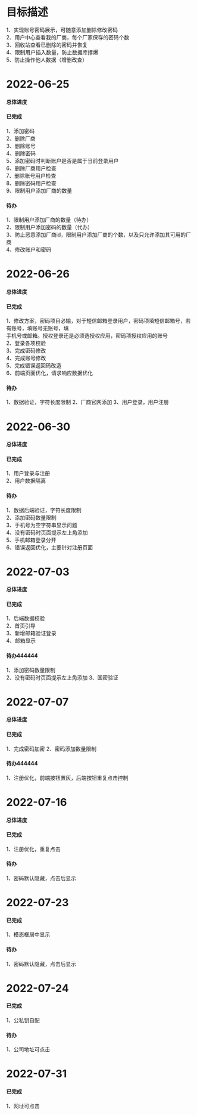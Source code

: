 # 目标描述
1、实现账号密码展示，可随意添加删除修改密码  
2、用户中心查看我的厂商，每个厂家保存的密码个数  
3、回收站查看已删除的密码并恢复  
4、限制用户插入数量，防止数据库撑爆  
5、防止操作他人数据（增删改查）


# 2022-06-25
#### 总体进度

#### 已完成
1、添加密码  
2、删除厂商  
3、删除账号  
4、删除密码  
5、添加密码时判断账户是否是属于当前登录用户  
6、删除厂商用户检查  
7、删除账号用户检查  
8、删除密码用户检查  
9、限制用户添加厂商的数量  


#### 待办  
1、限制用户添加厂商的数量（待办）  
2、限制用户添加密码的数量（代办）  
3、防止恶意添加厂商id，限制用户添加厂商的个数，以及只允许添加其可用的厂商    
4、修改账户和密码

# 2022-06-26
#### 总体进度

#### 已完成
1、修改方案，密码项目必输，对于短信邮箱登录用户，密码项填短信邮箱号，若有账号，填账号无账号，填  
手机号或邮箱。授权登录还是必须选授权应用，密码项授权应用的账号  
2、登录各项校验  
3、完成密码修改   
4、完成账号修改  
5、完成错误返回码改造  
6、前端页面优化，请求响应数据优化



#### 待办
1、数据验证，字符长度限制
2、厂商官网添加
3、用户登录，用户注册


# 2022-06-30
#### 总体进度

#### 已完成
1、用户登录与注册  
2、用户数据隔离  



#### 待办
1、数据后端验证，字符长度限制  
2、添加密码数量限制  
3、手机号为空字符串显示问题    
4、没有密码时页面提示左上角添加    
5、手机邮箱登录分开  
6、错误返回优化，主要针对注册页面  

# 2022-07-03
#### 总体进度

#### 已完成
1、后端数据校验  
2、首页引导  
3、新增邮箱验证登录  
4、邮箱显示  



#### 待办444444
1、添加密码数量限制   
2、没有密码时页面提示左上角添加
3、国密验证

# 2022-07-07
#### 总体进度

#### 已完成
1、完成密码加密
2、密码添加数量限制



#### 待办444444
1、注册优化，前端按钮置灰，后端按钮重复点击控制

# 2022-07-16
#### 总体进度

#### 已完成
1、注册优化，重复点击

#### 待办
1、密码默认隐藏，点击后显示

# 2022-07-23
#### 已完成
1、模态框居中显示

#### 待办
1、密码默认隐藏，点击后显示

# 2022-07-24
#### 已完成
1、公私钥自配

#### 待办
1、公司地址可点击

# 2022-07-31
#### 已完成
1、网址可点击

